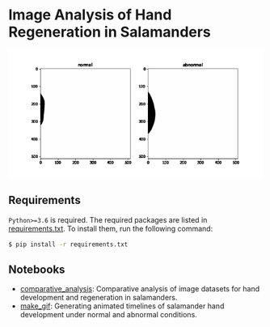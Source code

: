 # Image Analysis of Hand Regeneration in Salamanders

![Hand regeneration in salamanders](./figs/normal%26abnormal.gif)

## Requirements

`Python>=3.6` is required. The required packages are listed in [requirements.txt](./requirements.txt). To install them, run the following command:

```bash
$ pip install -r requirements.txt
```

## Notebooks

- [comparative_analysis](./notebooks/comparative_analysis.ipynb): Comparative analysis of image datasets for hand development and regeneration in salamanders.
- [make_gif](./notebooks/make_gif.ipynb): Generating animated timelines of salamander hand development under normal and abnormal conditions.
